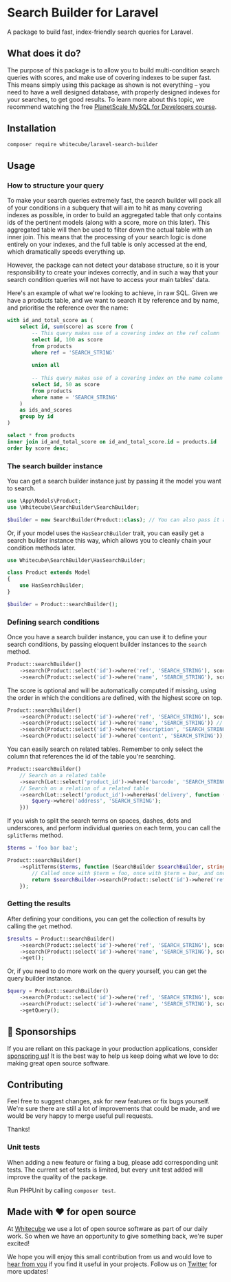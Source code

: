 # Search Builder for Laravel
A package to build fast, index-friendly search queries for Laravel.

## What does it do?
The purpose of this package is to allow you to build multi-condition search queries with scores, and make use of covering indexes to be super fast.
This means simply using this package as shown is not everything – you need to have a well designed database, with properly designed indexes for your searches, to get good results. To learn more about this topic, we recommend watching the free [PlanetScale MySQL for Developers course](https://planetscale.com/courses/mysql-for-developers/introduction/course-introduction).

## Installation 

```bash
composer require whitecube/laravel-search-builder
```

## Usage

### How to structure your query

To make your search queries extremely fast, the search builder will pack all of your conditions in a subquery that will aim to hit as many covering indexes as possible, in order to build an aggregated table that only contains ids of the pertinent models (along with a score, more on this later). This aggregated table will then be used to filter down the actual table with an inner join. This means that the processing of your search logic is done entirely on your indexes, and the full table is only accessed at the end, which dramatically speeds everything up.

However, the package can not detect your database structure, so it is your responsibility to create your indexes correctly, and in such a way that your search condition queries will not have to access your main tables' data.

Here's an example of what we're looking to achieve, in raw SQL. Given we have a products table, and we want to search it by reference and by name, and prioritise the reference over the name: 

```sql
with id_and_total_score as (
    select id, sum(score) as score from (
        -- This query makes use of a covering index on the ref column
        select id, 100 as score
        from products
        where ref = 'SEARCH_STRING'
       
        union all
   
        -- This query makes use of a covering index on the name column
        select id, 50 as score
        from products
        where name = 'SEARCH_STRING'
    )
    as ids_and_scores 
    group by id
)

select * from products 
inner join id_and_total_score on id_and_total_score.id = products.id
order by score desc;
```

### The search builder instance

You can get a search builder instance just by passing it the model you want to search.

```php
use \App\Models\Product;
use \Whitecube\SearchBuilder\SearchBuilder;

$builder = new SearchBuilder(Product::class); // You can also pass it an instance of your model
```

Or, if your model uses the `HasSearchBuilder` trait, you can easily get a search builder instance this way, which allows you to cleanly chain your condition methods later.

```php
use Whitecube\SearchBuilder\HasSearchBuilder;

class Product extends Model
{
    use HasSearchBuilder;
}
```

```php
$builder = Product::searchBuilder();
```

### Defining search conditions

Once you have a search builder instance, you can use it to define your search conditions, by passing eloquent builder instances to the `search` method. 

```php
Product::searchBuilder()
    ->search(Product::select('id')->where('ref', 'SEARCH_STRING'), score: 100)
    ->search(Product::select('id')->where('name', 'SEARCH_STRING'), score: 50);
```

The score is optional and will be automatically computed if missing, using the order in which the conditions are defined, with the highest score on top. 

```php
Product::searchBuilder()
    ->search(Product::select('id')->where('ref', 'SEARCH_STRING'), score: 100) // score = 100
    ->search(Product::select('id')->where('name', 'SEARCH_STRING')) // score = 3
    ->search(Product::select('id')->where('description', 'SEARCH_STRING')) // score = 2
    ->search(Product::select('id')->where('content', 'SEARCH_STRING')); // score = 1
```

You can easily search on related tables. Remember to only select the column that references the id of the table you're searching.

```php
Product::searchBuilder()
    // Search on a related table
    ->search(Lot::select('product_id')->where('barcode', 'SEARCH_STRING'))
    // Search on a relation of a related table
    ->search(Lot::select('product_id')->whereHas('delivery', function ($query) {
        $query->where('address', 'SEARCH_STRING');
    }))
```

If you wish to split the search terms on spaces, dashes, dots and underscores, and perform individual queries on each term, you can call the `splitTerms` method.

```php
$terms = 'foo bar baz';

Product::searchBuilder()
    ->splitTerms($terms, function (SearchBuilder $searchBuilder, string $term) {
        // Called once with $term = foo, once with $term = bar, and once with $term = baz
        return $searchBuilder->search(Product::select('id')->where('ref', $term));
    });
```

### Getting the results

After defining your conditions, you can get the collection of results by calling the `get` method.

```php
$results = Product::searchBuilder()
    ->search(Product::select('id')->where('ref', 'SEARCH_STRING'), score: 100)
    ->search(Product::select('id')->where('name', 'SEARCH_STRING'), score: 50)
    ->get();
```

Or, if you need to do more work on the query yourself, you can get the query builder instance.

```php
$query = Product::searchBuilder()
    ->search(Product::select('id')->where('ref', 'SEARCH_STRING'), score: 100)
    ->search(Product::select('id')->where('name', 'SEARCH_STRING'), score: 50)
    ->getQuery();
```

## 💖 Sponsorships

If you are reliant on this package in your production applications, consider [sponsoring us](https://github.com/sponsors/whitecube)! It is the best way to help us keep doing what we love to do: making great open source software.

## Contributing

Feel free to suggest changes, ask for new features or fix bugs yourself. We're sure there are still a lot of improvements that could be made, and we would be very happy to merge useful pull requests.

Thanks!

### Unit tests

When adding a new feature or fixing a bug, please add corresponding unit tests. The current set of tests is limited, but every unit test added will improve the quality of the package.

Run PHPUnit by calling `composer test`.

## Made with ❤️ for open source

At [Whitecube](https://www.whitecube.be) we use a lot of open source software as part of our daily work.
So when we have an opportunity to give something back, we're super excited!

We hope you will enjoy this small contribution from us and would love to [hear from you](mailto:hello@whitecube.be) if you find it useful in your projects. Follow us on [Twitter](https://twitter.com/whitecube_be) for more updates!
